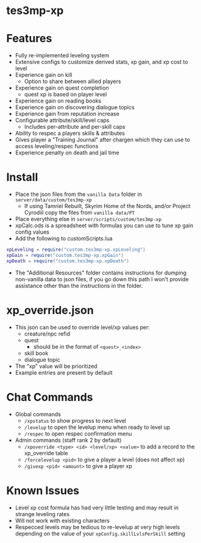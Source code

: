 # tes3mp-xp

# Features
* Fully re-implemented leveling system
* Extensive configs to customize derived stats, xp gain, and xp cost to level
* Experience gain on kill
  * Option to share between allied players
* Experience gain on quest completion
  * quest xp is based on player level
* Experience gain on reading books
* Experience gain on discovering dialogue topics
* Experience gain from reputation increase
* Configurable attribute/skill/level caps
  * Includes per-attribute and per-skill caps
* Ability to respec a players skills & attributes
* Gives player a "Training Journal" after chargen which they can use to access leveling/respec functions
* Experience penalty on death and jail time

# Install
* Place the json files from the `vanilla Data` folder in `server/data/custom/tes3mp-xp`
  * If using Tamriel Rebuilt, Skyrim Home of the Nords, and/or Project Cyrodiil copy the files from `vanilla data/PT`
* Place everything else in `server/scripts/custom/tes3mp-xp`
* xpCalc.ods is a spreadsheet with formulas you can use to tune xp gain config values
* Add the following to customScripts.lua
```lua
xpLeveling = require("custom.tes3mp-xp.xpLeveling")
xpGain = require("custom.tes3mp-xp.xpGain")
xpDeath = require("custom.tes3mp-xp.xpDeath")
```
* The "Additional Resources" folder contains instructions for dumping non-vanilla data to json files, if you go down this path I won't provide assistance other than the instructions in the folder.

# xp_override.json
* This json can be used to override level/xp values per:
  * creature/npc refid
  * quest
    * should be in the format of `<quest>_<index>`
  * skill book
  * dialogue topic
* The "xp" value will be prioritized
* Example entries are present by default

# Chat Commands
* Global commands
  * `/xpstatus` to show progress to next level
  * `/levelup` to open the levelup menu when ready to level up
  * `/respec` to open respec confirmation menu
* Admin commands (staff rank 2 by default)
  * `/xpoverride <type> <id> <level/xp> <value>` to add a record to the xp_override table
  * `/forcelevelup <pid>` to give a player a level (does not affect xp)
  * `/givexp <pid> <amount>` to give a player xp

# Known Issues
* Level xp cost formula has had very little testing and may result in strange leveling rates
* Will not work with existing characters
* Respecced levels may be tedious to re-levelup at very high levels depending on the value of your `xpConfig.skillLvlsPerSkill` setting
